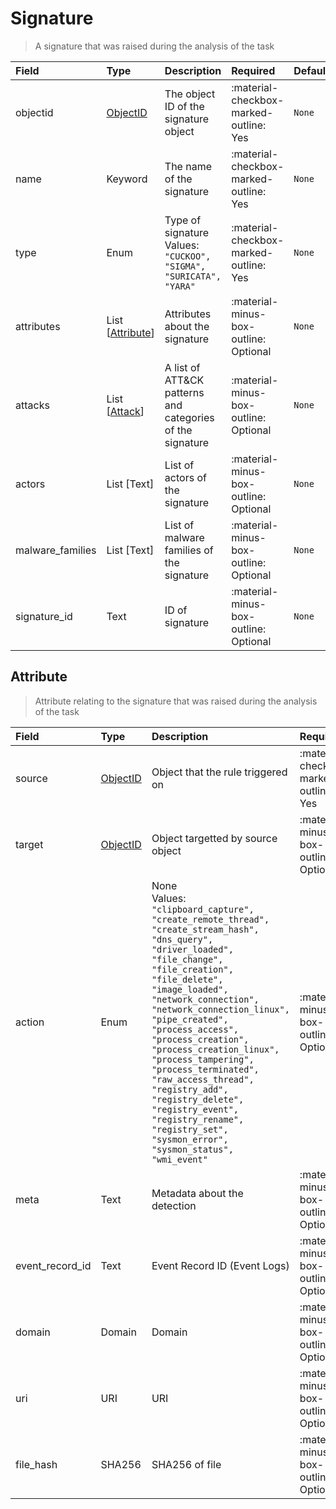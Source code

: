 [comment]: # (AUTOGENERATED MARKDOWN CONTENT. UPDATES TO ODM DOCUMENTATION SHOULD BE DONE THROUGH ASSEMBLYLINE-BASE REPO!)
# Signature
> A signature that was raised during the analysis of the task

| Field | Type | Description | Required | Default |
| :--- | :--- | :--- | :--- | :--- |
| objectid | [ObjectID](/assemblyline4_docs/odm/models/ontology/results/process/#objectid) | The object ID of the signature object | :material-checkbox-marked-outline: Yes | `None` |
| name | Keyword | The name of the signature | :material-checkbox-marked-outline: Yes | `None` |
| type | Enum | Type of signature<br>Values:<br>`"CUCKOO", "SIGMA", "SURICATA", "YARA"` | :material-checkbox-marked-outline: Yes | `None` |
| attributes | List [[Attribute](/assemblyline4_docs/odm/models/ontology/results/signature/#attribute)] | Attributes about the signature | :material-minus-box-outline: Optional | `None` |
| attacks | List [[Attack](/assemblyline4_docs/odm/models/result/#attack)] | A list of ATT&CK patterns and categories of the signature | :material-minus-box-outline: Optional | `None` |
| actors | List [Text] | List of actors of the signature | :material-minus-box-outline: Optional | `None` |
| malware_families | List [Text] | List of malware families of the signature | :material-minus-box-outline: Optional | `None` |
| signature_id | Text | ID of signature | :material-minus-box-outline: Optional | `None` |


[comment]: # (AUTOGENERATED MARKDOWN CONTENT. UPDATES TO ODM DOCUMENTATION SHOULD BE DONE THROUGH ASSEMBLYLINE-BASE REPO!)
## Attribute
> Attribute relating to the signature that was raised during the analysis of the task

| Field | Type | Description | Required | Default |
| :--- | :--- | :--- | :--- | :--- |
| source | [ObjectID](/assemblyline4_docs/odm/models/ontology/results/process/#objectid) | Object that the rule triggered on | :material-checkbox-marked-outline: Yes | `None` |
| target | [ObjectID](/assemblyline4_docs/odm/models/ontology/results/process/#objectid) | Object targetted by source object | :material-minus-box-outline: Optional | `None` |
| action | Enum | None<br>Values:<br>`"clipboard_capture", "create_remote_thread", "create_stream_hash", "dns_query", "driver_loaded", "file_change", "file_creation", "file_delete", "image_loaded", "network_connection", "network_connection_linux", "pipe_created", "process_access", "process_creation", "process_creation_linux", "process_tampering", "process_terminated", "raw_access_thread", "registry_add", "registry_delete", "registry_event", "registry_rename", "registry_set", "sysmon_error", "sysmon_status", "wmi_event"` | :material-minus-box-outline: Optional | `None` |
| meta | Text | Metadata about the detection | :material-minus-box-outline: Optional | `None` |
| event_record_id | Text | Event Record ID (Event Logs) | :material-minus-box-outline: Optional | `None` |
| domain | Domain | Domain | :material-minus-box-outline: Optional | `None` |
| uri | URI | URI | :material-minus-box-outline: Optional | `None` |
| file_hash | SHA256 | SHA256 of file | :material-minus-box-outline: Optional | `None` |


